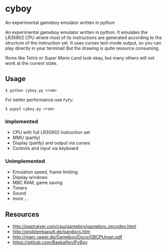 # cyboy
An experimental gameboy emulator written in python

An experimental gameboy emulator written in python. It emulates the LR35902 CPU where most of its instructions are generated according to the structure of the instruction set. It uses curses text-mode output, so you can play directly in your terminal! But the drawing is quite resource consuming.

Roms like _Tetris_ or _Super Mario Land_ look okay, but many others will not work at the current state.

## Usage

	$ python cyboy.py <rom>

For better performance use `PyPy`:

	$ pypy3 cyboy.py <rom>

### Implemented

- CPU with full LR35902 instruction set
- MMU (partly)
- Display (partly) and output via curses
- Controls and input via keyboard

### Unimplemented

- Emulation speed, frame limiting
- Display windows
- MBC RAM, game saving
- Timers
- Sound
- more ...

## Resources

- http://pastraiser.com/cpu/gameboy/gameboy_opcodes.html
- http://problemkaputt.de/pandocs.htm
- http://marc.rawer.de/Gameboy/Docs/GBCPUman.pdf
- https://github.com/Baekalfen/PyBoy
